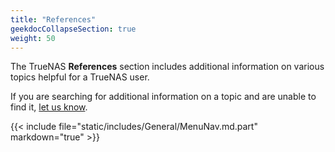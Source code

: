 ```yaml
---
title: "References"
geekdocCollapseSection: true
weight: 50
---
```


The TrueNAS **References** section includes additional information on various topics helpful for a TrueNAS user.

If you are searching for additional information on a topic and are unable to find it, [let us know](https://jira.ixsystems.com/projects/DOCS/issues/).  

{{< include file="static/includes/General/MenuNav.md.part" markdown="true" >}}
